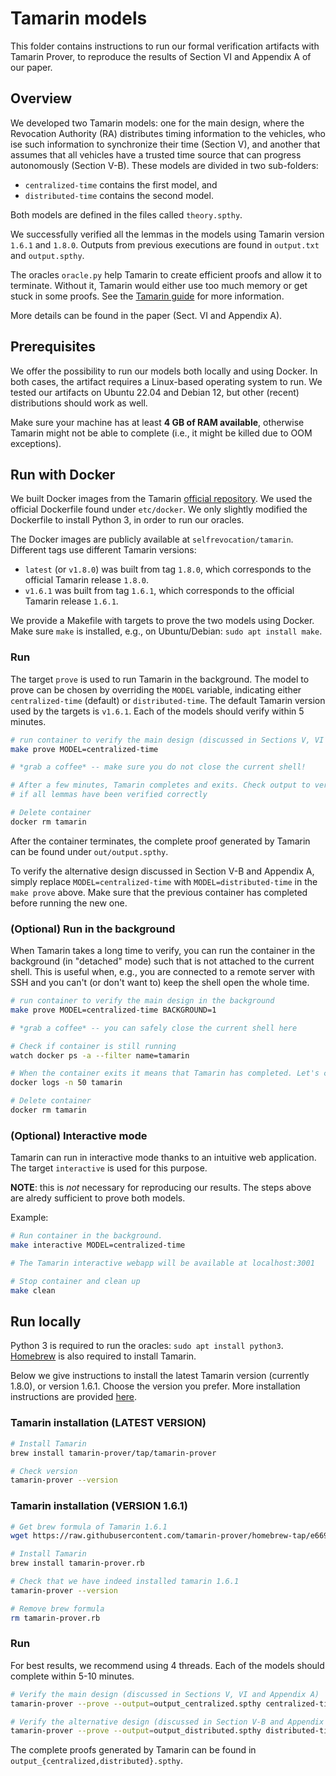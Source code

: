 # Tamarin models

This folder contains instructions to run our formal verification artifacts with
Tamarin Prover, to reproduce the results of Section VI and Appendix A of our
paper.

## Overview

We developed two Tamarin models: one for the main design, where the Revocation
Authority (RA) distributes timing information to the vehicles, who ise such
information to synchronize their time (Section V), and another that assumes that
all vehicles have a trusted time source that can progress autonomously (Section
V-B). These models are divided in two sub-folders:
- `centralized-time` contains the first model, and
- `distributed-time` contains the second model.

Both models are defined in the files called `theory.spthy`. 

We successfully verified all the lemmas in the models using Tamarin version
`1.6.1` and `1.8.0`. Outputs from previous executions are found in `output.txt`
and `output.spthy`.

The oracles `oracle.py` help Tamarin to create efficient proofs and allow it to
terminate. Without it, Tamarin would either use too much memory or get stuck in
some proofs. See the [Tamarin
guide](https://tamarin-prover.github.io/manual/master/book/011_advanced-features.html)
for more information.

More details can be found in the paper (Sect. VI and Appendix A).

## Prerequisites

We offer the possibility to run our models both locally and using Docker. In
both cases, the artifact requires a Linux-based operating system to run. We
tested our artifacts on Ubuntu 22.04 and Debian 12, but other (recent)
distributions should work as well.

Make sure your machine has at least **4 GB of RAM available**, otherwise Tamarin
might not be able to complete (i.e., it might be killed due to OOM exceptions).

## Run with Docker

We built Docker images from the Tamarin [official
repository](https://github.com/tamarin-prover/tamarin-prover). We used the
official Dockerfile found under `etc/docker`. We only slightly modified the
Dockerfile to install Python 3, in order to run our oracles.

The Docker images are publicly available at `selfrevocation/tamarin`. Different
tags use different Tamarin versions:
- `latest` (or `v1.8.0`) was built from tag `1.8.0`, which corresponds to the
  official Tamarin release `1.8.0`.
- `v1.6.1` was built from tag `1.6.1`, which corresponds to the official
  Tamarin release `1.6.1`.

We provide a Makefile with targets to prove the two models using Docker. Make
sure `make` is installed, e.g., on Ubuntu/Debian: `sudo apt install make`.

### Run

The target `prove` is used to run Tamarin in the background. The model to prove
can be chosen by overriding the `MODEL` variable, indicating either
`centralized-time` (default) or `distributed-time`. The default Tamarin version
used by the targets is `v1.6.1`. Each of the models should verify within 5
minutes.

```bash
# run container to verify the main design (discussed in Sections V, VI and Appendix A)
make prove MODEL=centralized-time

# *grab a coffee* -- make sure you do not close the current shell!

# After a few minutes, Tamarin completes and exits. Check output to verify
# if all lemmas have been verified correctly

# Delete container
docker rm tamarin
```

After the container terminates, the complete proof generated by Tamarin can be
found under `out/output.spthy`.

To verify the alternative design discussed in Section V-B and Appendix A, simply
replace `MODEL=centralized-time` with `MODEL=distributed-time` in the `make
prove` above. Make sure that the previous container has completed before running
the new one.

### (Optional) Run in the background

When Tamarin takes a long time to verify, you can run the container in the
background (in "detached" mode) such that is not attached to the current shell.
This is useful when, e.g., you are connected to a remote server with SSH and you
can't (or don't want to) keep the shell open the whole time.

```bash
# run container to verify the main design in the background
make prove MODEL=centralized-time BACKGROUND=1

# *grab a coffee* -- you can safely close the current shell here

# Check if container is still running
watch docker ps -a --filter name=tamarin

# When the container exits it means that Tamarin has completed. Let's check results
docker logs -n 50 tamarin

# Delete container
docker rm tamarin
```

### (Optional) Interactive mode

Tamarin can run in interactive mode thanks to an intuitive web application. The
target `interactive` is used for this purpose.

**NOTE**: this is _not_ necessary for reproducing our results. The steps above
are alredy sufficient to prove both models.

Example:

```bash
# Run container in the background.
make interactive MODEL=centralized-time

# The Tamarin interactive webapp will be available at localhost:3001

# Stop container and clean up
make clean
```

## Run locally

Python 3 is required to run the oracles: `sudo apt install python3`.
[Homebrew](https://brew.sh/) is also required to install Tamarin.

Below we give instructions to install the latest Tamarin version (currently
1.8.0), or version 1.6.1. Choose the version you prefer. More installation
instructions are provided
[here](https://tamarin-prover.com/manual/master/book/002_installation.html).

### Tamarin installation (LATEST VERSION)

```bash
# Install Tamarin
brew install tamarin-prover/tap/tamarin-prover

# Check version
tamarin-prover --version
```


### Tamarin installation (VERSION 1.6.1)

```bash
# Get brew formula of Tamarin 1.6.1
wget https://raw.githubusercontent.com/tamarin-prover/homebrew-tap/e6696f0f3c1f131b633c98aa657c5792c6d07737/Formula/tamarin-prover.rb -O tamarin-prover.rb

# Install Tamarin
brew install tamarin-prover.rb

# Check that we have indeed installed tamarin 1.6.1
tamarin-prover --version

# Remove brew formula
rm tamarin-prover.rb
```

### Run

For best results, we recommend using 4 threads. Each of the models should
complete within 5-10 minutes.

```bash
# Verify the main design (discussed in Sections V, VI and Appendix A)
tamarin-prover --prove --output=output_centralized.spthy centralized-time/theory.spthy +RTS -N4 -RTS

# Verify the alternative design (discussed in Section V-B and Appendix A)
tamarin-prover --prove --output=output_distributed.spthy distributed-time/theory.spthy +RTS -N4 -RTS
```

The complete proofs generated by Tamarin can be found in
`output_{centralized,distributed}.spthy`.
